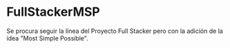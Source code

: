 # FullStackerMSP
Se procura seguir la línea del Proyecto Full Stacker pero con la adición de la idea "Most Simple Possible".
